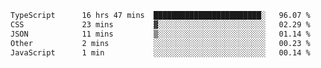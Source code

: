 <!--START_SECTION:waka-->

```txt
TypeScript      16 hrs 47 mins  ████████████████████████░   96.07 %
CSS             23 mins         ▓░░░░░░░░░░░░░░░░░░░░░░░░   02.29 %
JSON            11 mins         ▒░░░░░░░░░░░░░░░░░░░░░░░░   01.14 %
Other           2 mins          ░░░░░░░░░░░░░░░░░░░░░░░░░   00.23 %
JavaScript      1 min           ░░░░░░░░░░░░░░░░░░░░░░░░░   00.14 %
```

<!--END_SECTION:waka-->
